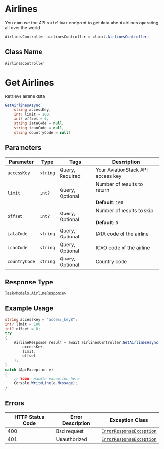 # Airlines

You can use the API's `airlines` endpoint to get data about airlines operating all over the world

```csharp
AirlinesController airlinesController = client.AirlinesController;
```

## Class Name

`AirlinesController`


# Get Airlines

Retrieve airline data

```csharp
GetAirlinesAsync(
    string accessKey,
    int? limit = 100,
    int? offset = 0,
    string iataCode = null,
    string icaoCode = null,
    string countryCode = null)
```

## Parameters

| Parameter | Type | Tags | Description |
|  --- | --- | --- | --- |
| `accessKey` | `string` | Query, Required | Your AviationStack API access key |
| `limit` | `int?` | Query, Optional | Number of results to return<br><br>**Default**: `100` |
| `offset` | `int?` | Query, Optional | Number of results to skip<br><br>**Default**: `0` |
| `iataCode` | `string` | Query, Optional | IATA code of the airline |
| `icaoCode` | `string` | Query, Optional | ICAO code of the airline |
| `countryCode` | `string` | Query, Optional | Country code |

## Response Type

[`Task<Models.AirlineResponse>`](../../doc/models/airline-response.md)

## Example Usage

```csharp
string accessKey = "access_key8";
int? limit = 100;
int? offset = 0;
try
{
    AirlineResponse result = await airlinesController.GetAirlinesAsync(
        accessKey,
        limit,
        offset
    );
}
catch (ApiException e)
{
    // TODO: Handle exception here
    Console.WriteLine(e.Message);
}
```

## Errors

| HTTP Status Code | Error Description | Exception Class |
|  --- | --- | --- |
| 400 | Bad request | [`ErrorResponseException`](../../doc/models/error-response-exception.md) |
| 401 | Unauthorized | [`ErrorResponseException`](../../doc/models/error-response-exception.md) |


